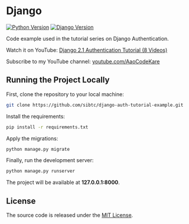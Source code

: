 # Django

[![Python Version](https://img.shields.io/badge/python-3.7-brightgreen.svg)](https://python.org)
[![Django Version](https://img.shields.io/badge/django-2.1-brightgreen.svg)](https://djangoproject.com)

Code example used in the tutorial series on Django Authentication.

Watch it on YouTube: [Django 2.1 Authentication Tutorial (8 Videos)](https://www.youtube.com/watch?v=60GTvKCuam8&list=PLLxk3TkuAYnryu1lEcFaBr358IynT7l7H)

Subscribe to my YouTube channel: [youtube.com/AaoCodeKare](https://www.youtube.com/c/AaoCodeKare)

## Running the Project Locally

First, clone the repository to your local machine:

```bash
git clone https://github.com/sibtc/django-auth-tutorial-example.git
```

Install the requirements:

```bash
pip install -r requirements.txt
```

Apply the migrations:

```bash
python manage.py migrate
```

Finally, run the development server:

```bash
python manage.py runserver
```

The project will be available at **127.0.0.1:8000**.


## License

The source code is released under the [MIT License](https://github.com/sibtc/django-auth-tutorial-example/blob/master/LICENSE).
